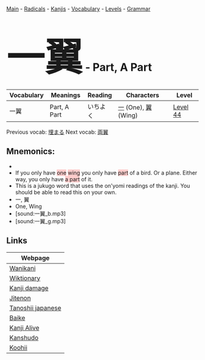 <style> bigfont {font-size: 100px}</style>
[Main](../README.md) -
[Radicals](../radicals.md) -
[Kanjis](../kanjis.md) -
[Vocabulary](../vocabulary.md) -
[Levels](../levels.md) -
[Grammar](../grammar.md)
# <bigfont> 一翼</bigfont> - Part, A Part 

| Vocabulary | Meanings | Reading | Characters | Level |
| --- | --- | --- | --- | --- |
| 一翼 | Part, A Part | いちよく |  [一](../kanjis/一.md) (One), [翼](../kanjis/翼.md) (Wing) | [Level 44](../levels/wk_level44.md) |

Previous vocab: [埋まる](埋まる.md) Next vocab: [両翼](両翼.md) 

## Mnemonics:

* 
* If you only have <span style="background-color:#ffcccb"> one</span> <span style="background-color:#ffcccb"> wing</span> you only have <span style="background-color:#ffcccb"> part</span> of a bird. Or a plane. Either way, you only have <span style="background-color:#ffcccb"> a part</span> of it.
* This is a jukugo word that uses the on'yomi readings of the kanji. You should be able to read this on your own.
* 一, 翼
* One, Wing
* [sound:一翼_b.mp3]
* [sound:一翼_g.mp3]


## Links 

| Webpage |
| --- |
| [Wanikani          ](https://www.wanikani.com/kanji/一翼) |
| [Wiktionary        ](https://en.wiktionary.org/wiki/一翼) |
| [Kanji damage      ](http://www.kanjidamage.com/kanji/search?utf8=✓&q=一翼) |
| [Jitenon           ](https://jitenon.com/kanji/一翼) |
| [Tanoshii japanese ](https://www.tanoshiijapanese.com/dictionary/kanji.cfm?k=一翼) |
| [Baike             ](https://baike.baidu.com/item/一翼) |
| [Kanji Alive       ](https://app.kanjialive.com/一翼) |
| [Kanshudo          ](https://www.kanshudo.com/searchmn?q=一翼) |
| [Koohii            ](https://kanji.koohii.com/study/kanji/一翼) |
